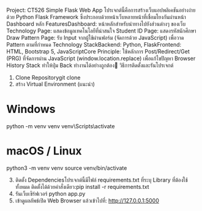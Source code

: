 Project: CT526 Simple Flask Web App 
โปรเจกต์นี้คือการสร้างเว็บแอปพลิเคชันอย่างง่ายด้วย Python Flask Framework ซึ่งประกอบด้วยหน้าเว็บหลายหน้าที่เชื่อมโยงกันผ่านหน้า Dashboard หลัก
FeaturesDashboard: หน้าหลักสำหรับนำทางไปยังส่วนต่างๆ ของเว็บ
Technology Page: แสดงข้อมูลเทคโนโลยีที่น่าสนใจ
Student ID Page: แสดงรหัสนักศึกษา
Draw Pattern Page: รับ Input จากผู้ใช้ผ่านฟอร์ม (จัดการด้วย JavaScript) เพื่อวาด Pattern ตามที่กำหนด
Technology StackBackend: Python, 
FlaskFrontend: HTML, Bootstrap 5, JavaScriptCore 
Principle: ใช้หลักการ Post/Redirect/Get (PRG) ที่จัดการผ่าน JavaScript (window.location.replace) เพื่อแก้ไขปัญหา Browser History Stack ทำให้ปุ่ม Back ทำงานได้อย่างถูกต้อง🚀 วิธีการติดตั้งและรันโปรเจกต์

1. Clone Repositorygit clone 
2. สร้าง Virtual Environment (แนะนำ)
# Windows
python -m venv venv
venv\Scripts\activate

# macOS / Linux
python3 -m venv venv
source venv/bin/activate

3. ติดตั้ง Dependenciesโปรเจกต์นี้มีไฟล์ requirements.txt ที่ระบุ Library ที่ต้องใช้ทั้งหมด ติดตั้งได้ด้วยคำสั่งเดียว:pip install -r requirements.txt
4. รันเว็บเซิร์ฟเวอร์ python app.py
5. เข้าดูผลลัพธ์เปิด Web Browser แล้วเข้าไปที่: http://127.0.0.1:5000